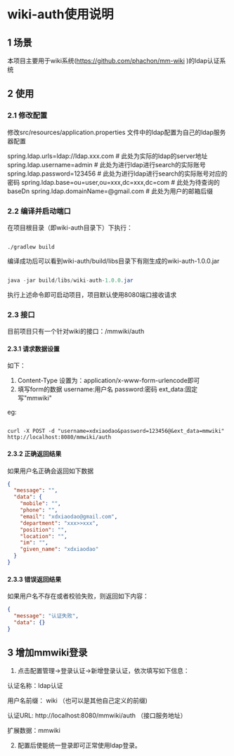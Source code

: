 # wiki-auth使用说明

## 1 场景

本项目主要用于wiki系统(https://github.com/phachon/mm-wiki )的ldap认证系统

## 2 使用

### 2.1 修改配置

修改src/resources/application.properties 文件中的ldap配置为自己的ldap服务器配置

spring.ldap.urls=ldap://ldap.xxx.com   # 此处为实际的ldap的server地址
spring.ldap.username=admin # 此处为进行ldap进行search的实际账号
spring.ldap.password=123456 # 此处为进行ldap进行search的实际账号对应的密码
spring.ldap.base=ou=user,ou=xxx,dc=xxx,dc=com # 此处为待查询的baseDn
spring.ldap.domainName=@gmail.com # 此处为用户的邮箱后缀

### 2.2 编译并启动端口

在项目根目录（即wiki-auth目录下）下执行：

```shell

./gradlew build

```
编译成功后可以看到wiki-auth/build/libs目录下有刚生成的wiki-auth-1.0.0.jar

```java

java -jar build/libs/wiki-auth-1.0.0.jar

```

执行上述命令即可启动项目，项目默认使用8080端口接收请求

### 2.3 接口

目前项目只有一个针对wiki的接口：/mmwiki/auth

#### 2.3.1 请求数据设置
如下：
1. Content-Type 设置为：application/x-www-form-urlencode即可
2. 填写form的数据
   username:用户名
   password:密码
   ext_data:固定写"mmwiki"
   
eg: 
```shell

curl -X POST -d "username=xdxiaodao&password=123456@&ext_data=mmwiki" http://localhost:8080/mmwiki/auth

```
   
#### 2.3.2 正确返回结果
如果用户名正确会返回如下数据

```json
{
  "message": "",
  "data": {
    "mobile": "",
    "phone": "",
    "email": "xdxiaodao@gmail.com",
    "department": "xxx>>xxx",
    "position": "",
    "location": "",
    "im": "",
    "given_name": "xdxiaodao"
  }
}
```

#### 2.3.3 错误返回结果

如果用户名不存在或者校验失败，则返回如下内容：

```json
{
  "message": "认证失败",
  "data": {}
}
```

## 3 增加mmwiki登录

1. 点击配置管理->登录认证->新增登录认证，依次填写如下信息：

认证名称：ldap认证

用户名前缀： wiki （也可以是其他自己定义的前缀)

认证URL: http://localhost:8080/mmwiki/auth  （接口服务地址）

扩展数据：mmwiki

2. 配置后使能统一登录即可正常使用ldap登录。
